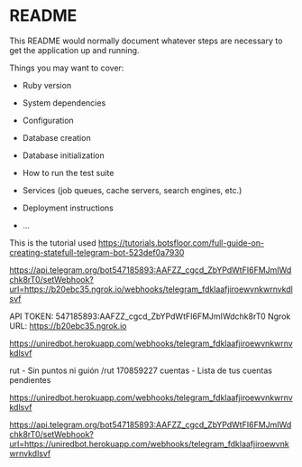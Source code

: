 # README

This README would normally document whatever steps are necessary to get the
application up and running.

Things you may want to cover:

* Ruby version

* System dependencies

* Configuration

* Database creation

* Database initialization

* How to run the test suite

* Services (job queues, cache servers, search engines, etc.)

* Deployment instructions

* ...

This is the tutorial used https://tutorials.botsfloor.com/full-guide-on-creating-statefull-telegram-bot-523def0a7930


https://api.telegram.org/bot547185893:AAFZZ_cgcd_ZbYPdWtFI6FMJmIWdchk8rT0/setWebhook?url=https://b20ebc35.ngrok.io/webhooks/telegram_fdklaafjiroewvnkwrnvkdlsvf

API TOKEN: 547185893:AAFZZ_cgcd_ZbYPdWtFI6FMJmIWdchk8rT0
Ngrok URL: https://b20ebc35.ngrok.io

https://uniredbot.herokuapp.com/webhooks/telegram_fdklaafjiroewvnkwrnvkdlsvf

rut - Sin puntos ni guión /rut 170859227
cuentas - Lista de tus cuentas pendientes

https://uniredbot.herokuapp.com/webhooks/telegram_fdklaafjiroewvnkwrnvkdlsvf

https://api.telegram.org/bot547185893:AAFZZ_cgcd_ZbYPdWtFI6FMJmIWdchk8rT0/setWebhook?url=https://uniredbot.herokuapp.com/webhooks/telegram_fdklaafjiroewvnkwrnvkdlsvf